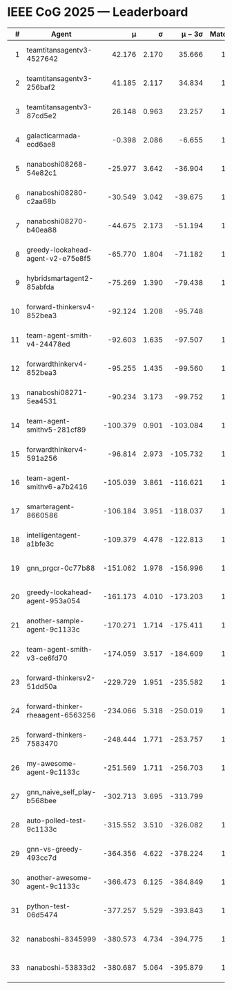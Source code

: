 # IEEE CoG 2025 — Leaderboard

| # | Agent | μ | σ | μ − 3σ | Matches | Updated |
|---:|---|---:|---:|---:|---:|---|
| 1 | teamtitansagentv3-4527642 | 42.176 | 2.170 | 35.666 | 1280 | 2025-09-01 06:40 |
| 2 | teamtitansagentv3-256baf2 | 41.185 | 2.117 | 34.834 | 1638 | 2025-09-01 06:40 |
| 3 | teamtitansagentv3-87cd5e2 | 26.148 | 0.963 | 23.257 | 1498 | 2025-09-01 06:40 |
| 4 | galacticarmada-ecd6ae8 | -0.398 | 2.086 | -6.655 | 1380 | 2025-09-01 06:40 |
| 5 | nanaboshi08268-54e82c1 | -25.977 | 3.642 | -36.904 | 1620 | 2025-09-01 06:40 |
| 6 | nanaboshi08280-c2aa68b | -30.549 | 3.042 | -39.675 | 1460 | 2025-09-01 06:40 |
| 7 | nanaboshi08270-b40ea88 | -44.675 | 2.173 | -51.194 | 1400 | 2025-09-01 06:40 |
| 8 | greedy-lookahead-agent-v2-e75e8f5 | -65.770 | 1.804 | -71.182 | 1710 | 2025-09-01 06:40 |
| 9 | hybridsmartagent2-85abfda | -75.269 | 1.390 | -79.438 | 1166 | 2025-09-01 06:40 |
| 10 | forward-thinkersv4-852bea3 | -92.124 | 1.208 | -95.748 | 963 | 2025-09-01 06:40 |
| 11 | team-agent-smith-v4-24478ed | -92.603 | 1.635 | -97.507 | 1200 | 2025-09-01 06:40 |
| 12 | forwardthinkerv4-852bea3 | -95.255 | 1.435 | -99.560 | 1275 | 2025-09-01 06:40 |
| 13 | nanaboshi08271-5ea4531 | -90.234 | 3.173 | -99.752 | 1280 | 2025-09-01 06:40 |
| 14 | team-agent-smithv5-281cf89 | -100.379 | 0.901 | -103.084 | 1420 | 2025-09-01 06:40 |
| 15 | forwardthinkerv4-591a256 | -96.814 | 2.973 | -105.732 | 1190 | 2025-09-01 06:40 |
| 16 | team-agent-smithv6-a7b2416 | -105.039 | 3.861 | -116.621 | 1540 | 2025-09-01 06:40 |
| 17 | smarteragent-8660586 | -106.184 | 3.951 | -118.037 | 1149 | 2025-09-01 06:40 |
| 18 | intelligentagent-a1bfe3c | -109.379 | 4.478 | -122.813 | 1189 | 2025-09-01 06:40 |
| 19 | gnn_prgcr-0c77b88 | -151.062 | 1.978 | -156.996 | 1300 | 2025-09-01 06:40 |
| 20 | greedy-lookahead-agent-953a054 | -161.173 | 4.010 | -173.203 | 1530 | 2025-09-01 06:40 |
| 21 | another-sample-agent-9c1133c | -170.271 | 1.714 | -175.411 | 1720 | 2025-09-01 06:40 |
| 22 | team-agent-smith-v3-ce6fd70 | -174.059 | 3.517 | -184.609 | 1260 | 2025-09-01 06:40 |
| 23 | forward-thinkersv2-51dd50a | -229.729 | 1.951 | -235.582 | 1180 | 2025-09-01 06:40 |
| 24 | forward-thinker-rheaagent-6563256 | -234.066 | 5.318 | -250.019 | 1600 | 2025-09-01 06:40 |
| 25 | forward-thinkers-7583470 | -248.444 | 1.771 | -253.757 | 1480 | 2025-09-01 06:40 |
| 26 | my-awesome-agent-9c1133c | -251.569 | 1.711 | -256.703 | 1320 | 2025-09-01 06:40 |
| 27 | gnn_naive_self_play-b568bee | -302.713 | 3.695 | -313.799 | 620 | 2025-09-01 06:40 |
| 28 | auto-polled-test-9c1133c | -315.552 | 3.510 | -326.082 | 1720 | 2025-09-01 06:40 |
| 29 | gnn-vs-greedy-493cc7d | -364.356 | 4.622 | -378.224 | 1660 | 2025-09-01 06:40 |
| 30 | another-awesome-agent-9c1133c | -366.473 | 6.125 | -384.849 | 1640 | 2025-09-01 06:40 |
| 31 | python-test-06d5474 | -377.257 | 5.529 | -393.843 | 1200 | 2025-09-01 06:40 |
| 32 | nanaboshi-8345999 | -380.573 | 4.734 | -394.775 | 1300 | 2025-09-01 06:40 |
| 33 | nanaboshi-53833d2 | -380.687 | 5.064 | -395.879 | 1420 | 2025-09-01 06:40 |
